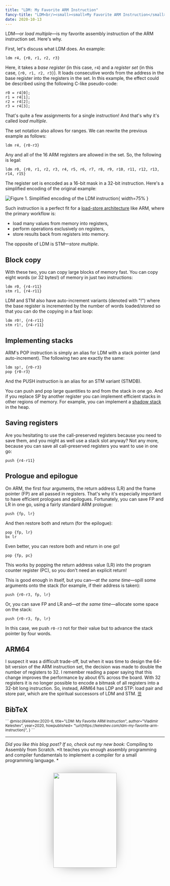 ```yaml
---
title: "LDM: My Favorite ARM Instruction"
fancy-title: "LDM<br/><small><small>My Favorite ARM Instruction</small></small>"
date: 2020-10-13
---
```



LDM—or *load multiple*—is my favorite assembly instruction of the ARM instruction set.
Here's why.

First, let's discuss what LDM does.
An example:

    ldm r4, {r0, r1, r2, r3}

Here, it takes a *base register* (in this case, `r4`) and a *register set* (in this case, `{r0, r1, r2, r3}`).
It loads consecutive words from the address in the base register into the registers in the set.
In this example, the effect could be described using the following C-like pseudo-code:

    r0 = r4[0];
    r1 = r4[1];
    r2 = r4[2];
    r3 = r4[3];

That's quite a few assignments for a single instruction!
And that's why it's called *load multiple*.

The set notation also allows for ranges.
We can rewrite the previous example as follows:

    ldm r4, {r0-r3}

Any and all of the 16 ARM registers are allowed in the set.
So, the following is legal:

    ldm r0, {r0, r1, r2, r3, r4, r5, r6, r7, r8, r9, r10, r11, r12, r13, r14, r15}

The register set is encoded as a 16-bit mask in a 32-bit instruction.
Here's a simplified encoding of the original example:


![Figure 1. Simplified encoding of the LDM instruction](./ldm-encoding-arm.svg){ width=75% }


Such instruction is a perfect fit for a [load-store architecture](https://en.wikipedia.org/wiki/Load%E2%80%93store_architecture) like ARM, where the primary workflow is:

* load many values from memory into registers,
* perform operations exclusively on registers,
* store results back from registers into memory.

The opposite of LDM is STM—*store multiple*.

<!---Since both of them operate on *sets* of registers (which are implemented as bit masks), you can't directly select the order in which the values are loaded or stored.
The set `{r0, r1, r2}` is the same as `{r2, r1, r0}`.
That's why-->


## Block copy

With these two, you can copy large blocks of memory fast.
You can copy eight words (or 32 bytes!) of memory in just two instructions:

    ldm r0, {r4-r11}
    stm r1, {r4-r11}

LDM and STM also have auto-increment variants (denoted with "!") where the base register is incremented by the number of words loaded/stored so that you can do the copying in a fast loop:

    ldm r0!, {r4-r11}
    stm r1!, {r4-r11}

## Implementing stacks

ARM's POP instruction is simply an alias for LDM with a stack pointer (and auto-increment).
The following two are exactly the same:

    ldm sp!, {r0-r3}
    pop {r0-r3}

And the PUSH instruction is an alias for an STM variant (STMDB).

You can push and pop large quantities to and from the stack in one go.
And if you replace SP by another register you can implement efficient stacks in other regions of memory.
For example, you can implement a [shadow stack](https://en.wikipedia.org/wiki/Shadow_stack) in the heap.

## Saving registers

Are you hesitating to use the call-preserved registers because you need to save them, and you might as well use a stack slot anyway?
Not any more, because you can save all call-preserved registers you want to use in one go:

    push {r4-r11}

## Prologue and epilogue

On ARM, the first four arguments, the return address (LR) and the frame pointer (FP) are all passed in registers.
That's why it's especially important to have efficient prologues and epilogues.
Fortunately, you can save FP and LR in one go, using a fairly standard ARM prologue:

    push {fp, lr}

And then restore both and return (for the epilogue):

    pop {fp, lr}
    bx lr

Even better, you can restore both and return in one go!

    pop {fp, pc}

This works by popping the return address value (LR) into the program counter register (PC), so you don't need an explicit return!

This is good enough in itself, but you can—*at the same time*—spill some arguments onto the stack (for example, if their address is taken):

    push {r0-r3, fp, lr}

Or, you can save FP and LR and—*at the same time*—allocate some space on the stack:

    push {r0-r3, fp, lr}

In this case, we push `r0-r3` not for their value but to advance the stack pointer by four words.

## ARM64

I suspect it was a difficult trade-off, but when it was time to design the 64-bit version of the ARM instruction set, the decision was made to double the number of registers to 32.
I remember reading a paper saying that this change improves the performance by about 6% across the board.
With 32 registers it is no longer possible to encode a bitmask of all registers into a 32-bit long instruction.
So, instead, ARM64 has LDP and STP: load pair and store pair, which are the spiritual successors of LDM and STM.
[☰](/ "Home")

## BibTeX

<small> 
```       
@misc{Keleshev:2020-6,
  title="LDM: My Favorite ARM Instruction",
  author="Vladimir Keleshev",
  year=2020,
  howpublished=
    "\url{https://keleshev.com/ldm-my-favorite-arm-instruction}",
}     
```
</small>

* * *

*Did you like this blog post? If so, check out my new book:* Compiling to Assembly from Scratch. *It teaches you enough assembly programming and compiler fundamentals to implement a compiler for a small programming language.
*

<br/>
<div style="text-align: center; line-height: 0px">
  <a href="/compiling-to-assembly-from-scratch"
       style="border-bottom: none; font-size: 0">
    <img alt="Compiling to Assembly from Scratch, the book by Vladimir Keleshev"
          src="/compiling-to-assembly-from-scratch.jpg"
          style="box-shadow: rgb(0, 0, 0) 0px 0px 46px -23px"
          width=200 height=300 />
  </a>
</div>


